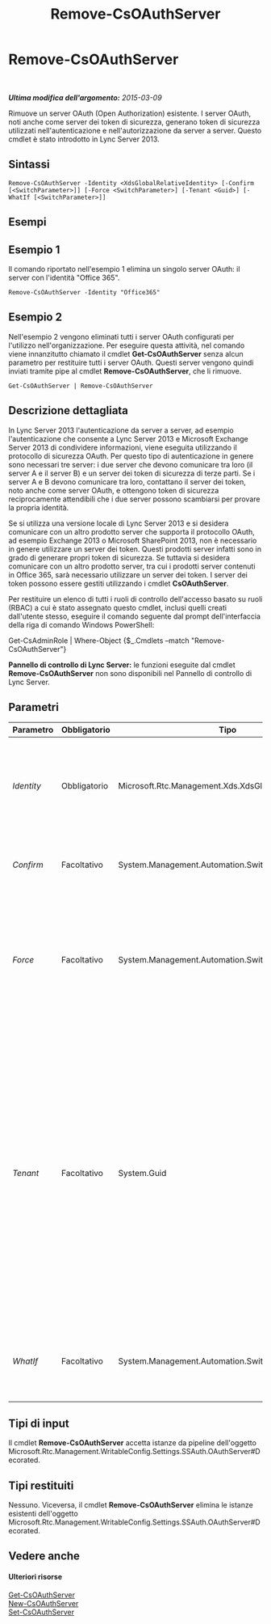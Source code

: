 ﻿---
title: Remove-CsOAuthServer
TOCTitle: Remove-CsOAuthServer
ms:assetid: fac7be48-06bb-4572-86a2-b872fe96d199
ms:mtpsurl: https://technet.microsoft.com/it-it/library/JJ205408(v=OCS.15)
ms:contentKeyID: 49302538
ms.date: 08/24/2015
mtps_version: v=OCS.15
ms.translationtype: HT
---

# Remove-CsOAuthServer

 

_**Ultima modifica dell'argomento:** 2015-03-09_

Rimuove un server OAuth (Open Authorization) esistente. I server OAuth, noti anche come server dei token di sicurezza, generano token di sicurezza utilizzati nell'autenticazione e nell'autorizzazione da server a server. Questo cmdlet è stato introdotto in Lync Server 2013.

## Sintassi

    Remove-CsOAuthServer -Identity <XdsGlobalRelativeIdentity> [-Confirm [<SwitchParameter>]] [-Force <SwitchParameter>] [-Tenant <Guid>] [-WhatIf [<SwitchParameter>]]

## Esempi

## Esempio 1

Il comando riportato nell'esempio 1 elimina un singolo server OAuth: il server con l'identità "Office 365".

    Remove-CsOAuthServer -Identity "Office365"

## Esempio 2

Nell'esempio 2 vengono eliminati tutti i server OAuth configurati per l'utilizzo nell'organizzazione. Per eseguire questa attività, nel comando viene innanzitutto chiamato il cmdlet **Get-CsOAuthServer** senza alcun parametro per restituire tutti i server OAuth. Questi server vengono quindi inviati tramite pipe al cmdlet **Remove-CsOAuthServer**, che li rimuove.

    Get-CsOAuthServer | Remove-CsOAuthServer

## Descrizione dettagliata

In Lync Server 2013 l'autenticazione da server a server, ad esempio l'autenticazione che consente a Lync Server 2013 e Microsoft Exchange Server 2013 di condividere informazioni, viene eseguita utilizzando il protocollo di sicurezza OAuth. Per questo tipo di autenticazione in genere sono necessari tre server: i due server che devono comunicare tra loro (il server A e il server B) e un server dei token di sicurezza di terze parti. Se i server A e B devono comunicare tra loro, contattano il server dei token, noto anche come server OAuth, e ottengono token di sicurezza reciprocamente attendibili che i due server possono scambiarsi per provare la propria identità.

Se si utilizza una versione locale di Lync Server 2013 e si desidera comunicare con un altro prodotto server che supporta il protocollo OAuth, ad esempio Exchange 2013 o Microsoft SharePoint 2013, non è necessario in genere utilizzare un server dei token. Questi prodotti server infatti sono in grado di generare propri token di sicurezza. Se tuttavia si desidera comunicare con un altro prodotto server, tra cui i prodotti server contenuti in Office 365, sarà necessario utilizzare un server dei token. I server dei token possono essere gestiti utilizzando i cmdlet **CsOAuthServer**.

Per restituire un elenco di tutti i ruoli di controllo dell'accesso basato su ruoli (RBAC) a cui è stato assegnato questo cmdlet, inclusi quelli creati dall'utente stesso, eseguire il comando seguente dal prompt dell'interfaccia della riga di comando Windows PowerShell:

Get-CsAdminRole | Where-Object {$\_.Cmdlets –match "Remove-CsOAuthServer"}

**Pannello di controllo di Lync Server:** le funzioni eseguite dal cmdlet **Remove-CsOAuthServer** non sono disponibili nel Pannello di controllo di Lync Server.

## Parametri


<table>
<colgroup>
<col style="width: 25%" />
<col style="width: 25%" />
<col style="width: 25%" />
<col style="width: 25%" />
</colgroup>
<thead>
<tr class="header">
<th>Parametro</th>
<th>Obbligatorio</th>
<th>Tipo</th>
<th>Descrizione</th>
</tr>
</thead>
<tbody>
<tr class="odd">
<td><p><em>Identity</em></p></td>
<td><p>Obbligatorio</p></td>
<td><p>Microsoft.Rtc.Management.Xds.XdsGlobalRelativeIdentity</p></td>
<td><p>Identificatore univoco per il server OAuth da eliminare. Esempio:</p>
<p>-Identity &quot;Office 365&quot;</p></td>
</tr>
<tr class="even">
<td><p><em>Confirm</em></p></td>
<td><p>Facoltativo</p></td>
<td><p>System.Management.Automation.SwitchParameter</p></td>
<td><p>Richiede la conferma prima dell'esecuzione del comando.</p></td>
</tr>
<tr class="odd">
<td><p><em>Force</em></p></td>
<td><p>Facoltativo</p></td>
<td><p>System.Management.Automation.SwitchParameter</p></td>
<td><p>Impedisce la visualizzazione di eventuali messaggi di errore non irreversibili che potrebbero verificarsi durante l'esecuzione del comando.</p></td>
</tr>
<tr class="even">
<td><p><em>Tenant</em></p></td>
<td><p>Facoltativo</p></td>
<td><p>System.Guid</p></td>
<td><p>Identificatore univoco globale (GUID) dell'account tenant Skype for Business online per il server OAuth da eliminare. Ad esempio:</p>
<p>–Tenant &quot;38aad667-af54-4397-aaa7-e94c79ec2308&quot;</p>
<p>È possibile restituire l'ID di ogni tenant eseguendo questo comando:</p>
<p>Get-CsTenant | Select-Object DisplayName, TenantID</p></td>
</tr>
<tr class="odd">
<td><p><em>WhatIf</em></p></td>
<td><p>Facoltativo</p></td>
<td><p>System.Management.Automation.SwitchParameter</p></td>
<td><p>Descrive cosa accadrebbe se si eseguisse il comando senza eseguirlo effettivamente.</p></td>
</tr>
</tbody>
</table>


## Tipi di input

Il cmdlet **Remove-CsOAuthServer** accetta istanze da pipeline dell'oggetto Microsoft.Rtc.Management.WritableConfig.Settings.SSAuth.OAuthServer\#Decorated.

## Tipi restituiti

Nessuno. Viceversa, il cmdlet **Remove-CsOAuthServer** elimina le istanze esistenti dell'oggetto Microsoft.Rtc.Management.WritableConfig.Settings.SSAuth.OAuthServer\#Decorated.

## Vedere anche

#### Ulteriori risorse

[Get-CsOAuthServer](get-csoauthserver.md)  
[New-CsOAuthServer](new-csoauthserver.md)  
[Set-CsOAuthServer](set-csoauthserver.md)

